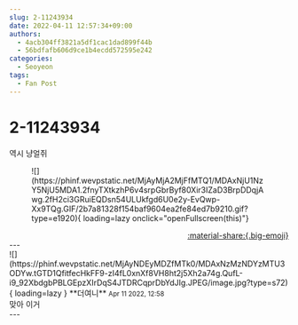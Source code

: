 ```yaml
---
slug: 2-11243934
date: 2022-04-11 12:57:34+09:00
authors:
  - 4acb304ff3821a5df1cac1dad899f44b
  - 56bdfafb606d9ce1b4ecdd572595e242
categories:
  - Seoyeon
tags:
  - Fan Post
---
```


# 2-11243934

<div class="post-container" markdown="1">
<div class="content-container md-sidebar__scrollwrap" markdown="1">

역시 냥얼쥐
<figure markdown="1">
![](https://phinf.wevpstatic.net/MjAyMjA2MjFfMTQ1/MDAxNjU1NzY5NjU5MDA1.2fnyTXtkzhP6v4srpGbrByf80Xir3IZaD3BrpDDqjAwg.2fH2ci3GRuiEQDsn54ULUkfgd6U0e2y-EvQwp-Xx9TQg.GIF/2b7a81328f154baf9604ea2fe84ed7b9210.gif?type=e1920){ loading=lazy onclick="openFullscreen(this)"}
</figure>


</div>
</div>

<div style="text-align: right;" markdown="1">
<a href="https://weverse.io/fromis9/fanpost/2-11243934" style="text-align: right;">:material-share:{.big-emoji}</a>
</div>
---

<div class="comments-container md-sidebar__scrollwrap" markdown="1">
<div class="comment" markdown="1">
<div class='id-container' markdown="1">
![](https://phinf.wevpstatic.net/MjAyNDEyMDZfMTk0/MDAxNzMzNDYzMTU3ODYw.tGTD1QfitfecHkFF9-zI4fL0xnXf8VH8ht2j5Xh2a74g.QufL-i9_92XbdgbPBLGEpzXIrDqS4JTDRCqprDbYdJIg.JPEG/image.jpg?type=s72){ loading=lazy }
**<span class="artist">더여니</span>** <small>Apr 11 2022, 12:58</small><br>
</div>
<div class='comment-body' markdown="1">
맞아 이거
</div>
</div>
</div>
---
